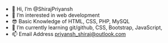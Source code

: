 - 👋 Hi, I’m @ShirajPriyansh
- 👀 I’m interested in web development
- 😎 Basic Knowledge of HTML, CSS, PHP, MySQL
- 🌱 I’m currently learning git/github, CSS, Bootstrap, JavaScript,
- 📫 Email Address priyansh_shiraj@outlook.com

<!---
ShirajPriyansh/ShirajPriyansh is a ✨ special ✨ repository because its `README.md` (this file) appears on your GitHub profile.
You can click the Preview link to take a look at your changes.
--->
